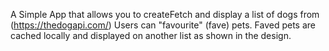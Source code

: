 A Simple App that allows you to createFetch and display a list of dogs from (https://thedogapi.com/)
Users can "favourite" (fave) pets.
Faved pets are cached locally and displayed on another list as shown in the design.
